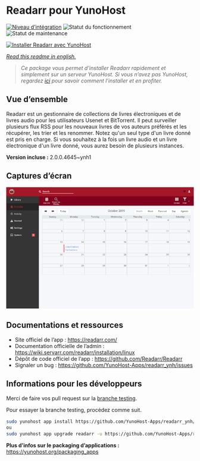 <!--
N.B.: This README was automatically generated by https://github.com/YunoHost/apps/tree/master/tools/README-generator
It shall NOT be edited by hand.
-->

# Readarr pour YunoHost

[![Niveau d’intégration](https://dash.yunohost.org/integration/readarr.svg)](https://dash.yunohost.org/appci/app/readarr) ![Statut du fonctionnement](https://ci-apps.yunohost.org/ci/badges/readarr.status.svg) ![Statut de maintenance](https://ci-apps.yunohost.org/ci/badges/readarr.maintain.svg)

[![Installer Readarr avec YunoHost](https://install-app.yunohost.org/install-with-yunohost.svg)](https://install-app.yunohost.org/?app=readarr)

*[Read this readme in english.](./README.md)*

> *Ce package vous permet d’installer Readarr rapidement et simplement sur un serveur YunoHost.
Si vous n’avez pas YunoHost, regardez [ici](https://yunohost.org/#/install) pour savoir comment l’installer et en profiter.*

## Vue d’ensemble

Readarr est un gestionnaire de collections de livres électroniques et de livres audio pour les utilisateurs Usenet et BitTorrent. Il peut surveiller plusieurs flux RSS pour les nouveaux livres de vos auteurs préférés et les récupérer, les trier et les renommer. Notez qu'un seul type d'un livre donné est pris en charge. Si vous souhaitez à la fois un livre audio et un livre électronique d'un livre donné, vous aurez besoin de plusieurs instances.


**Version incluse :** 2.0.0.4645~ynh1

## Captures d’écran

![Capture d’écran de Readarr](./doc/screenshots/calendar.png)

## Documentations et ressources

* Site officiel de l’app : <https://readarr.com/>
* Documentation officielle de l’admin : <https://wiki.servarr.com/readarr/installation/linux>
* Dépôt de code officiel de l’app : <https://github.com/Readarr/Readarr>
* Signaler un bug : <https://github.com/YunoHost-Apps/readarr_ynh/issues>

## Informations pour les développeurs

Merci de faire vos pull request sur la [branche testing](https://github.com/YunoHost-Apps/readarr_ynh/tree/testing).

Pour essayer la branche testing, procédez comme suit.

``` bash
sudo yunohost app install https://github.com/YunoHost-Apps/readarr_ynh/tree/testing --debug
ou
sudo yunohost app upgrade readarr -u https://github.com/YunoHost-Apps/readarr_ynh/tree/testing --debug
```

**Plus d’infos sur le packaging d’applications :** <https://yunohost.org/packaging_apps>